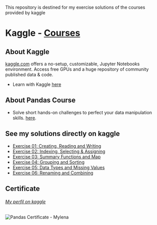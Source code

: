 This repository is destined for my exercise solutions of the courses provided by kaggle 

# Kaggle - [Courses](https://www.kaggle.com/learn/overview "Kaggle - Courses")

## About Kaggle
[kaggle.com](https://www.kaggle.com "Kaggle") offers a no-setup, customizable, Jupyter Notebooks environment. Access free GPUs and a huge repository of community published data & code.
* Learn with Kaggle [here](https://www.kaggle.com/learn/overview "Learn with Kaggle")

## About Pandas Course
* Solve short hands-on challenges to perfect your data manipulation skills. [here](https://www.kaggle.com/learn/pandas "Pandas - Kaggle").

## See my solutions directly on kaggle
* [Exercise 01: Creating, Reading and Writing](https://www.kaggle.com/mylenamariana/pandas-exercise01-creating-reading-and-writing "Exercise 01: Creating, Reading and Writing")
* [Exercise 02: Indexing, Selecting & Assigning](https://www.kaggle.com/mylenamariana/pandas-exercise02-indexing-selecting-assigning "Exercise 02: Indexing, Selecting & Assigning")
* [Exercise 03: Summary Functions and Map](https://www.kaggle.com/mylenamariana/pandas-exercise03-summary-functions-and-maps "Exercise 03: Summary Functions and Map")
* [Exercise 04: Grouping and Sorting](https://www.kaggle.com/mylenamariana/pandas-exercise04-grouping-and-sorting "Exercise 04: Grouping and Sorting")
* [Exercise 05: Data Types and Missing Values](https://www.kaggle.com/mylenamariana/pandas-exercise05-data-types-and-missing-values "Exercise 05: Data Types and Missing Values")
* [Exercise 06: Renaming and Combining](https://www.kaggle.com/mylenamariana/pandas-exercise06-renaming-and-combining "Exercise 06: Renaming and Combining")

## Certificate 
###### [My perfil on kaggle](https://www.kaggle.com/mylenamariana/code "My perfil on kaggle")

![Pandas Certificate - Mylena](https://user-images.githubusercontent.com/16190760/112863874-af411a80-908d-11eb-89e8-7bfe4a8bb7e0.png "Pandas Certificate - Mylena")
